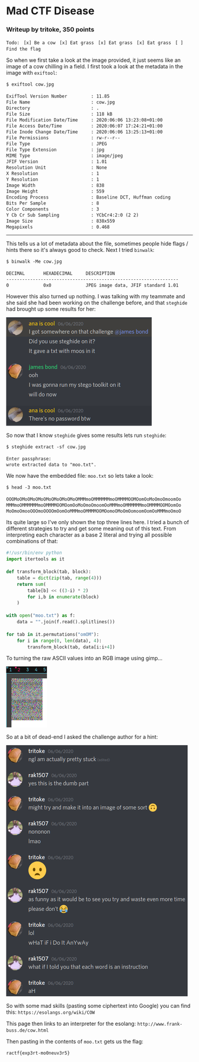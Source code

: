 # Mad CTF Disease

### Writeup by tritoke, 350 points

`Todo: `
`[x] Be a cow `
`[x] Eat grass `
`[x] Eat grass `
`[x] Eat grass `
`[ ] Find the flag`

So when we first take a look at the image provided, it just seems like an image of a cow chilling in a field.
I first took a look at the metadata in the image with ``exiftool``:

```
$ exiftool cow.jpg

ExifTool Version Number         : 11.85
File Name                       : cow.jpg
Directory                       : .
File Size                       : 118 kB
File Modification Date/Time     : 2020:06:06 13:23:08+01:00
File Access Date/Time           : 2020:06:07 17:24:21+01:00
File Inode Change Date/Time     : 2020:06:06 13:25:13+01:00
File Permissions                : rw-r--r--
File Type                       : JPEG
File Type Extension             : jpg
MIME Type                       : image/jpeg
JFIF Version                    : 1.01
Resolution Unit                 : None
X Resolution                    : 1
Y Resolution                    : 1
Image Width                     : 838
Image Height                    : 559
Encoding Process                : Baseline DCT, Huffman coding
Bits Per Sample                 : 8
Color Components                : 3
Y Cb Cr Sub Sampling            : YCbCr4:2:0 (2 2)
Image Size                      : 838x559
Megapixels                      : 0.468
```

- - -

This tells us a lot of metadata about the file, sometimes people hide flags / hints there so it's always good to check.
Next I tried ``binwalk``:

```
$ binwalk -Me cow.jpg

DECIMAL       HEXADECIMAL     DESCRIPTION
-----------------------------------------------------------------
0             0x0             JPEG image data, JFIF standard 1.01
```

However this also turned up nothing.
I was talking with my teammate and she said she had been working on the challenge before, and that ``steghide`` had brought up some results for her:

![](imgs/hint_ana.png)

So now that I know ``steghide`` gives some results lets run ``steghide``:
```
$ steghide extract -sf cow.jpg

Enter passphrase:
wrote extracted data to "moo.txt".
```

We now have the embedded file: ``moo.txt`` so lets take a look:
```
$ head -3 moo.txt

OOOMoOMoOMoOMoOMoOMoOMoOMoOMMMmoOMMMMMMmoOMMMMOOMOomOoMoOmoOmoomOo
MMMmoOMMMMMMmoOMMMMOOMOomOoMoOmoOmoomOoMMMmoOMMMMMMmoOMMMMOOMOomOo
MoOmoOmooOOOmoOOOOmOomOoMMMmoOMMMMOOMOomoOMoOmOomoomOomOoMMMmoOmoO
```

Its quite large so I've only shown the top three lines here.
I tried a bunch of different strategies to try and get some meaning out of this text.
From interpreting each character as a base 2 literal and trying all possible combinations of that:
```python
#!/usr/bin/env python
import itertools as it

def transform_block(tab, block):
    table = dict(zip(tab, range(4)))
    return sum(
        table[b] << ((3-i) * 2)
        for i,b in enumerate(block)
    )

with open("moo.txt") as f:
    data = "".join(f.read().splitlines())

for tab in it.permutations("omOM"):
    for i in range(0, len(data), 4):
        transform_block(tab, data[i:i+4])
```

To turning the raw ASCII values into an RGB image using gimp...

![](imgs/idiot.png)

So at a bit of dead-end I asked the challenge author for a hint:

![](imgs/hint_rak.png)

So with some mad skills (pasting some ciphertext into Google) you can find this:
``https://esolangs.org/wiki/COW``

This page then links to an interpreter for the esolang:
``http://www.frank-buss.de/cow.html``

Then pasting in the contents of ``moo.txt`` gets us the flag:
```
ractf{exp3rt-mo0neuv3r5}
```
